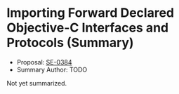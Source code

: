 # Importing Forward Declared Objective-C Interfaces and Protocols (Summary)

* Proposal: [SE-0384](https://github.com/apple/swift-evolution/blob/main/proposals/0384-importing-forward-declared-objc-interfaces-and-protocols.md)
* Summary Author: TODO

Not yet summarized.
